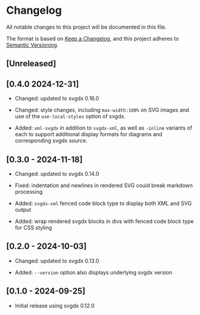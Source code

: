 # Changelog

All notable changes to this project will be documented in this file.

The format is based on [Keep a Changelog](https://keepachangelog.com/en/1.0.0/),
and this project adheres to [Semantic Versioning](https://semver.org/spec/v2.0.0.html).

## [Unreleased]

## [0.4.0 2024-12-31]

- Changed: updated to svgdx 0.16.0

- Changed: style changes, including `max-width:100%` on SVG images and use of the
  `use-local-styles` option of svgdx.

- Added: `xml-svgdx` in addition to `svgdx-xml`, as well as `-inline` variants of each
  to support additional display formats for diagrams and corresponding svgdx source.

## [0.3.0 - 2024-11-18]

- Changed: updated to svgdx 0.14.0

- Fixed: indentation and newlines in rendered SVG could break markdown processing

- Added: `svgdx-xml` fenced code block type to display both XML and SVG output

- Added: wrap rendered svgdx blocks in divs with fenced code block type for CSS styling

## [0.2.0 - 2024-10-03]

- Changed: updated to svgdx 0.13.0

- Added: `--version` option also displays underlying svgdx version

## [0.1.0 - 2024-09-25]

- Initial release using svgdx 0.12.0
